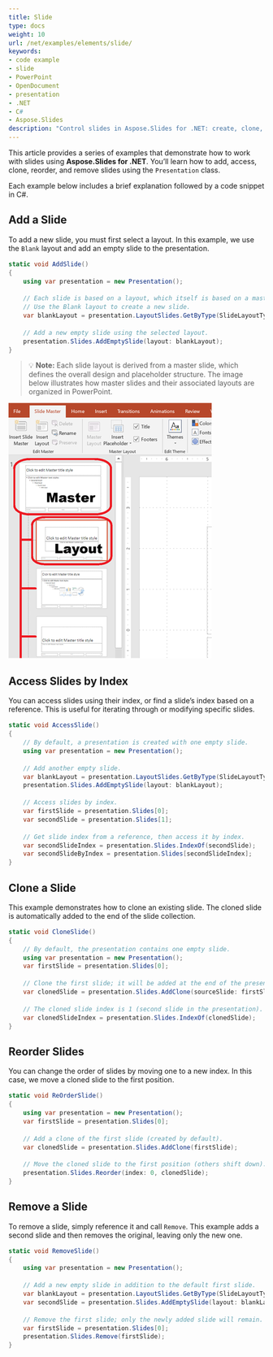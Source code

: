 ```yaml
---
title: Slide
type: docs
weight: 10
url: /net/examples/elements/slide/
keywords:
- code example
- slide
- PowerPoint
- OpenDocument
- presentation
- .NET
- C#
- Aspose.Slides
description: "Control slides in Aspose.Slides for .NET: create, clone, reorder, resize, set backgrounds, and apply transitions with C# for PPT, PPTX, and ODP presentations."
---
```


This article provides a series of examples that demonstrate how to work with slides using **Aspose.Slides for .NET**. You’ll learn how to add, access, clone, reorder, and remove slides using the `Presentation` class.

Each example below includes a brief explanation followed by a code snippet in C#.

## **Add a Slide**

To add a new slide, you must first select a layout. In this example, we use the `Blank` layout and add an empty slide to the presentation.

```csharp
static void AddSlide()
{
    using var presentation = new Presentation();

    // Each slide is based on a layout, which itself is based on a master slide.
    // Use the Blank layout to create a new slide.
    var blankLayout = presentation.LayoutSlides.GetByType(SlideLayoutType.Blank);

    // Add a new empty slide using the selected layout.
    presentation.Slides.AddEmptySlide(layout: blankLayout);
}
```

> 💡 **Note:** Each slide layout is derived from a master slide, which defines the overall design and placeholder structure. The image below illustrates how master slides and their associated layouts are organized in PowerPoint.

![Master and Layout Relationship](master-layout-slide.png)

## **Access Slides by Index**

You can access slides using their index, or find a slide’s index based on a reference. This is useful for iterating through or modifying specific slides.

```csharp
static void AccessSlide()
{
    // By default, a presentation is created with one empty slide.
    using var presentation = new Presentation();

    // Add another empty slide.
    var blankLayout = presentation.LayoutSlides.GetByType(SlideLayoutType.Blank);
    presentation.Slides.AddEmptySlide(layout: blankLayout);

    // Access slides by index.
    var firstSlide = presentation.Slides[0];
    var secondSlide = presentation.Slides[1];

    // Get slide index from a reference, then access it by index.
    var secondSlideIndex = presentation.Slides.IndexOf(secondSlide);
    var secondSlideByIndex = presentation.Slides[secondSlideIndex];
}
```

## **Clone a Slide**

This example demonstrates how to clone an existing slide. The cloned slide is automatically added to the end of the slide collection.

```csharp
static void CloneSlide()
{
    // By default, the presentation contains one empty slide.
    using var presentation = new Presentation();
    var firstSlide = presentation.Slides[0];

    // Clone the first slide; it will be added at the end of the presentation.
    var clonedSlide = presentation.Slides.AddClone(sourceSlide: firstSlide);

    // The cloned slide index is 1 (second slide in the presentation).
    var clonedSlideIndex = presentation.Slides.IndexOf(clonedSlide);
}
```

## **Reorder Slides**

You can change the order of slides by moving one to a new index. In this case, we move a cloned slide to the first position.

```csharp
static void ReOrderSlide()
{
    using var presentation = new Presentation();
    var firstSlide = presentation.Slides[0];

    // Add a clone of the first slide (created by default).
    var clonedSlide = presentation.Slides.AddClone(firstSlide);

    // Move the cloned slide to the first position (others shift down).
    presentation.Slides.Reorder(index: 0, clonedSlide);
}
```

## **Remove a Slide**

To remove a slide, simply reference it and call `Remove`. This example adds a second slide and then removes the original, leaving only the new one.

```csharp
static void RemoveSlide()
{
    using var presentation = new Presentation();

    // Add a new empty slide in addition to the default first slide.
    var blankLayout = presentation.LayoutSlides.GetByType(SlideLayoutType.Blank);
    var secondSlide = presentation.Slides.AddEmptySlide(layout: blankLayout);

    // Remove the first slide; only the newly added slide will remain.
    var firstSlide = presentation.Slides[0];
    presentation.Slides.Remove(firstSlide);
}
```
